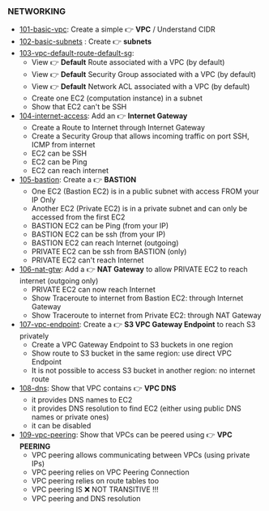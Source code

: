 ### NETWORKING

- [101-basic-vpc](./101-basic-vpc): Create a simple 👉 **VPC** / Understand CIDR
- [102-basic-subnets](./102-basic-subnets) : Create 👉 **subnets**
- [103-vpc-default-route-default-sg](./103-vpc-default-route-default-sg):
    - View 👉 **Default** Route associated with a VPC (by default)
    - View 👉 **Default** Security Group associated with a VPC (by default)
    - View 👉 **Default** Network ACL associated with a VPC (by default)
    - Create one EC2 (computation instance) in a subnet
    - Show that EC2 can't be SSH
- [104-internet-access](./104-internet-access): Add an 👉 **Internet Gateway**
    - Create a Route to Internet through Internet Gateway
    - Create a Security Group that allows incoming traffic on port SSH, ICMP from internet
    - EC2 can be SSH
    - EC2 can be Ping
    - EC2 can reach internet
- [105-bastion](./105-bastion): Create a 👉 **BASTION**
    - One EC2 (Bastion EC2) is in a public subnet with access FROM your IP Only
    - Another EC2 (Private EC2) is in a private subnet and can only be accessed from the first EC2
    - BASTION EC2 can be Ping (from your IP)
    - BASTION EC2 can be ssh (from your IP)
    - BASTION EC2 can reach Internet (outgoing)
    - PRIVATE EC2 can be ssh from BASTION (only)
    - PRIVATE EC2 can't reach Internet
- [106-nat-gtw](./106-nat-gtw): Add a 👉 **NAT Gateway** to allow PRIVATE EC2 to reach internet (outgoing only)
    - PRIVATE EC2 can now reach Internet
    - Show Traceroute to internet from Bastion EC2: through Internet Gateway
    - Show Traceroute to internet from Private EC2: through NAT Gateway
- [107-vpc-endpoint](./107-vpc-endpoint): Create a 👉 **S3 VPC Gateway Endpoint** to reach S3 privately
    - Create a VPC Gateway Endpoint to S3 buckets in one region
    - Show route to S3 bucket in the same region: use direct VPC Endpoint
    - It is not possible to access S3 bucket in another region: no internet route
- [108-dns](./108-dns): Show that VPC contains 👉 **VPC DNS**
    - it provides DNS names to EC2
    - it provides DNS resolution to find EC2 (either using public DNS names or private ones)  
    - it can be disabled
- [109-vpc-peering](./109-vpc-peering): Show that VPCs can be peered using 👉 **VPC PEERING**
    - VPC peering allows communicating between VPCs (using private IPs)
    - VPC peering relies on VPC Peering Connection
    - VPC peering relies on route tables too
    - VPC peering IS ❌ NOT TRANSITIVE !!! 
    - VPC peering and DNS resolution
